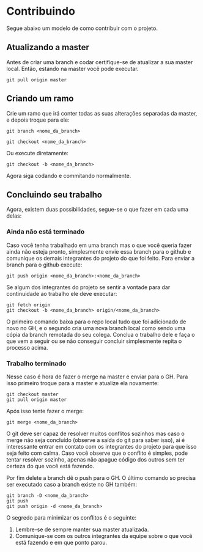 # Contribuindo
Segue abaixo um modelo de como contribuir com o projeto.

## Atualizando a master
Antes de criar uma branch e codar certifique-se de atualizar a sua master local. Então, estando na master você pode executar.

```
git pull origin master
```

## Criando um ramo
Crie um ramo que irá conter todas as suas alterações separadas da master, e depois troque para ele:

```
git branch <nome_da_branch>
```

```
git checkout <nome_da_branch>
```

Ou execute diretamente:

```
git checkout -b <nome_da_branch>
```

Agora siga codando e commitando normalmente.

## Concluindo seu trabalho
Agora, existem duas possibilidades, segue-se o que fazer em cada uma delas:

### Ainda não está terminado
Caso você tenha trabalhado em uma branch mas o que você queria fazer ainda não esteja pronto, simplesmente envie essa branch para o github e comunique os demais integrantes do projeto do que foi feito. Para enviar a branch para o github execute:

```
git push origin <nome_da_branch>:<nome_da_branch>
```

Se algum dos integrantes do projeto se sentir a vontade para dar continuidade ao trabalho ele deve executar:

```
git fetch origin
git checkout -b <nome_da_branch> origin/<nome_da_branch>
```

O primeiro comando baixa para o repo local tudo que foi adicionado de novo no GH, e o segundo cria uma nova branch local como sendo uma cópia da branch remotada do seu colega. Conclua o trabalho dele e faça o que vem a seguir ou se não conseguir concluir simplesmente repita o processo acima.

### Trabalho terminado
Nesse caso é hora de fazer o merge na master e enviar para o GH. Para isso primeiro troque para a master e atualize ela novamente:

```
git checkout master
git pull origin master
```

Após isso tente fazer o merge:

```
git merge <nome_da_branch>
```

O git deve ser capaz de resolver muitos conflitos sozinhos mas caso o merge não seja concluído (observe a saída do git para saber isso), ai é interessante entrar em contato com os integrantes do projeto para que isso seja feito com calma. Caso você observe que o conflito é simples, pode tentar resolver sozinho, apenas não apague código dos outros sem ter certeza do que você está fazendo.

Por fim delete a branch dê o push para o GH. O último comando so precisa ser executado caso a branch existe no GH também:

```
git branch -D <nome_da_branch>
git push
git push origin -d <nome_da_branch>
```

O segredo para minimizar os conflitos é o seguinte:

1. Lembre-se de sempre manter sua master atualizada.
2. Comunique-se com os outros integrantes da equipe sobre o que você está fazendo e em que ponto parou.